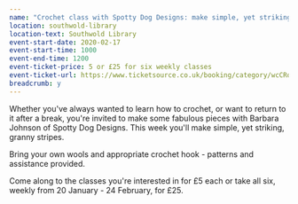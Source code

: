 ```yaml
---
name: "Crochet class with Spotty Dog Designs: make simple, yet striking, granny stripes"
location: southwold-library
location-text: Southwold Library
event-start-date: 2020-02-17
event-start-time: 1000
event-end-time: 1200
event-ticket-price: 5 or £25 for six weekly classes
event-ticket-url: https://www.ticketsource.co.uk/booking/category/wcCRqhWrIfQe
breadcrumb: y
---
```


Whether you've always wanted to learn how to crochet, or want to return to it after a break, you're invited to make some fabulous pieces with Barbara Johnson of Spotty Dog Designs. This week you'll make simple, yet striking, granny stripes.

Bring your own wools and appropriate crochet hook - patterns and assistance provided.

Come along to the classes you're interested in for £5 each or take all six, weekly from 20 January - 24 February, for £25.
